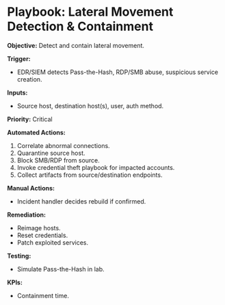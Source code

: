 # Playbook: Lateral Movement Detection & Containment

**Objective:** Detect and contain lateral movement.

**Trigger:**
- EDR/SIEM detects Pass-the-Hash, RDP/SMB abuse, suspicious service creation.  

**Inputs:**
- Source host, destination host(s), user, auth method.  

**Priority:** Critical  

**Automated Actions:**
1. Correlate abnormal connections.  
2. Quarantine source host.  
3. Block SMB/RDP from source.  
4. Invoke credential theft playbook for impacted accounts.  
5. Collect artifacts from source/destination endpoints.  

**Manual Actions:**
- Incident handler decides rebuild if confirmed.  

**Remediation:**
- Reimage hosts.  
- Reset credentials.  
- Patch exploited services.  

**Testing:**
- Simulate Pass-the-Hash in lab.  

**KPIs:**
- Containment time.  
